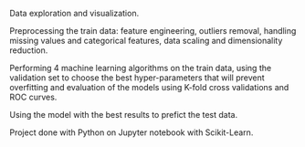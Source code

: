 Data exploration and visualization. 

Preprocessing the train data: feature engineering, outliers removal, handling missing values and categorical features, data scaling and dimensionality reduction.

Performing 4 machine learning algorithms on the train data, using the validation set to choose the best hyper-parameters that will prevent overfitting and evaluation of the models using K-fold cross validations and ROC curves.

Using the model with the best results to prefict the test data.

Project done with Python on Jupyter notebook with Scikit-Learn.
